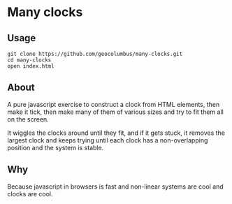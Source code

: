 # Many clocks

## Usage

```
git clone https://github.com/geocolumbus/many-clocks.git
cd many-clocks
open index.html
```

## About

A pure javascript exercise to construct a clock from HTML elements, then make it tick, then make many of them of various sizes and try to fit them all on the screen. 

It wiggles the clocks around until they fit, and if it gets stuck, it removes the largest clock and keeps trying until each clock has a non-overlapping position and the system is stable.

## Why

Because javascript in browsers is fast and non-linear systems are cool and clocks are cool.
